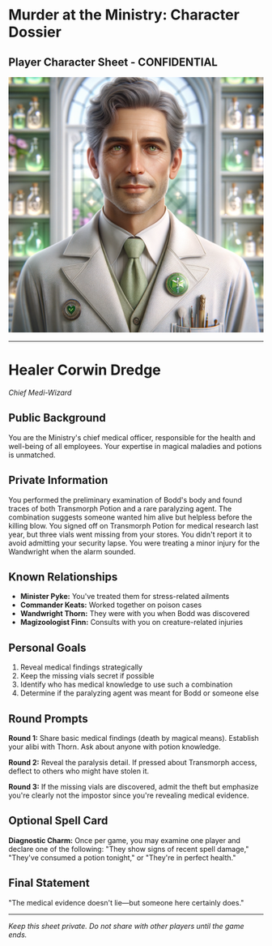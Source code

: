 # Murder at the Ministry: Character Dossier
## Player Character Sheet - CONFIDENTIAL

![Healer Corwin Dredge](character_images/04_healer_corwin_dredge.png)

---

# Healer Corwin Dredge
*Chief Medi-Wizard*

## Public Background
You are the Ministry's chief medical officer, responsible for the health and well-being of all employees. Your expertise in magical maladies and potions is unmatched.

## Private Information
You performed the preliminary examination of Bodd's body and found traces of both Transmorph Potion and a rare paralyzing agent. The combination suggests someone wanted him alive but helpless before the killing blow. You signed off on Transmorph Potion for medical research last year, but three vials went missing from your stores. You didn't report it to avoid admitting your security lapse. You were treating a minor injury for the Wandwright when the alarm sounded.

## Known Relationships
- **Minister Pyke:** You've treated them for stress-related ailments
- **Commander Keats:** Worked together on poison cases
- **Wandwright Thorn:** They were with you when Bodd was discovered
- **Magizoologist Finn:** Consults with you on creature-related injuries

## Personal Goals
1. Reveal medical findings strategically
2. Keep the missing vials secret if possible
3. Identify who has medical knowledge to use such a combination
4. Determine if the paralyzing agent was meant for Bodd or someone else

## Round Prompts
**Round 1:** Share basic medical findings (death by magical means). Establish your alibi with Thorn. Ask about anyone with potion knowledge.

**Round 2:** Reveal the paralysis detail. If pressed about Transmorph access, deflect to others who might have stolen it.

**Round 3:** If the missing vials are discovered, admit the theft but emphasize you're clearly not the impostor since you're revealing medical evidence.

## Optional Spell Card
**Diagnostic Charm:** Once per game, you may examine one player and declare one of the following: "They show signs of recent spell damage," "They've consumed a potion tonight," or "They're in perfect health."

## Final Statement
"The medical evidence doesn't lie—but someone here certainly does."

---

*Keep this sheet private. Do not share with other players until the game ends.*
